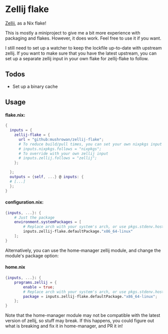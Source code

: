# Zellij flake

[Zellij](https://github.com/zellij-org/zellij/), as a Nix flake!

This is mostly a miniproject to give me a bit more experience with packaging and
flakes. However, it does work. Feel free to use it if you want.

I still need to set up a watcher to keep the lockfile up-to-date with upstream
zellij. If you want to make sure that you have the latest upstream, you can set
up a separate zellij input in your own flake for zellij-flake to follow.

## Todos

- Set up a binary cache

## Usage

#### flake.nix:

```nix
{
  inputs = {
    zellij-flake = {
      url = "github:mushrowan/zellij-flake";
      # To reduce build/pull times, you can set your own nixpkgs input
      # inputs.nixpkgs.follows = "nixpkgs";
      # To override with your own zellij input
      # inputs.zellij.follows = "zellij";
    };
    
  };
  outputs = {self, ...} @ inputs: {
  # [...]
  };
}
```

#### configuration.nix:

```nix
{inputs, ...}: {
    # Just the package
    environment.systemPackages = [
        # Replace arch with your system's arch, or use pkgs.stdenv.hostPlatform.system
        inputs.zellij-flake.defaultPackage."x86_64-linux"
    ];
}
```

Alternatively, you can use the home-manager zellij module, and change the
module's package option:

#### home.nix

```nix
{inputs, ...}: {
    programs.zellij = {
        enable = true;
        # Replace arch with your system's arch, or use pkgs.stdenv.hostPlatform.system
        package = inputs.zellij-flake.defaultPackage."x86_64-linux";
    };
}
```

Note that the home-manager module may not be compatible with the latest version
of zellij, so stuff may break. If this happens, you could figure out what is
breaking and fix it in home-manager, and PR it in!
